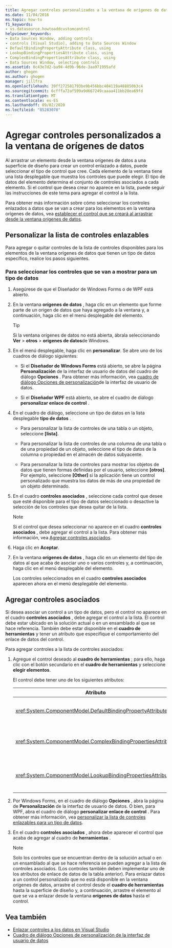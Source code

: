 ```yaml
---
title: Agregar controles personalizados a la ventana de orígenes de datos
ms.date: 11/04/2016
ms.topic: how-to
f1_keywords:
- vs.datasource.howtoaddcustomcontrol
helpviewer_keywords:
- Data Sources Window, adding controls
- controls [Visual Studio], adding to Data Sources Window
- DefaultBindingPropertyAttribute class, using
- LookupBindingPropertiesAttribute class, using
- ComplexBindingPropertiesAttribute class, using
- Data Sources Window, selecting controls
ms.assetid: 8c43e7d2-ba94-4d9b-96de-3aa971955afd
author: ghogen
ms.author: ghogen
manager: jillfra
ms.openlocfilehash: 39ff272581793be9b456bbc404119a488850b3c4
ms.sourcegitcommit: 6cfffa72af599a9d667249caaaa411bb28ea69fd
ms.translationtype: MT
ms.contentlocale: es-ES
ms.lasthandoff: 09/02/2020
ms.locfileid: "85283078"
---
```

# <a name="add-custom-controls-to-the-data-sources-window"></a>Agregar controles personalizados a la ventana de orígenes de datos

Al arrastrar un elemento desde la ventana orígenes de datos a una superficie de diseño para crear un control enlazado a datos, puede seleccionar el tipo de control que cree. Cada elemento de la ventana tiene una lista desplegable que muestra los controles que puede elegir. El tipo de datos del elemento determina el conjunto de controles asociados a cada elemento. Si el control que desea crear no aparece en la lista, puede seguir las instrucciones de este tema para agregar el control a la lista.

Para obtener más información sobre cómo seleccionar los controles enlazados a datos que se van a crear para los elementos en la ventana orígenes de datos, vea [establecer el control que se creará al arrastrar desde la ventana orígenes de datos](../data-tools/set-the-control-to-be-created-when-dragging-from-the-data-sources-window.md).

## <a name="customize-the-bindable-controls-list"></a>Personalizar la lista de controles enlazables

Para agregar o quitar controles de la lista de controles disponibles para los elementos de la ventana orígenes de datos que tienen un tipo de datos específico, realice los pasos siguientes.

### <a name="to-select-the-controls-to-be-listed-for-a-data-type"></a>Para seleccionar los controles que se van a mostrar para un tipo de datos

1. Asegúrese de que el Diseñador de Windows Forms o de WPF está abierto.

2. En la ventana **orígenes de datos** , haga clic en un elemento que forme parte de un origen de datos que haya agregado a la ventana y, a continuación, haga clic en el menú desplegable del elemento.

   > [!TIP]
   > Si la ventana orígenes de datos no está abierta, ábrala seleccionando **Ver**  >  **otros**  >  **orígenes de datos**de Windows.

3. En el menú desplegable, haga clic en **personalizar**. Se abre uno de los cuadros de diálogo siguientes:

    - Si el **Diseñador de Windows Forms** está abierto, se abre la página **Personalización** de la interfaz de usuario de datos del cuadro de diálogo **Opciones** . Para obtener más información, vea [cuadro de diálogo Opciones de personalización](../ide/reference/options-windows-forms-designer-data-ui-customization.md)de la interfaz de usuario de datos.

    - Si el **Diseñador WPF** está abierto, se abre el cuadro de diálogo **personalizar enlace de control** .

4. En el cuadro de diálogo, seleccione un tipo de datos en la lista desplegable **tipo de datos** .

    - Para personalizar la lista de controles de una tabla o un objeto, seleccione **[lista]**.

    - Para personalizar la lista de controles de una columna de una tabla o de una propiedad de un objeto, seleccione el tipo de datos de la columna o propiedad en el almacén de datos subyacente.

    - Para personalizar la lista de controles para mostrar los objetos de datos que tienen formas definidas por el usuario, seleccione **[otros]**. Por ejemplo, seleccione **[Other]** si la aplicación tiene un control personalizado que muestra los datos de más de una propiedad de un objeto determinado.

5. En el cuadro **controles asociados** , seleccione cada control que desee que esté disponible para el tipo de datos seleccionado o desactive la selección de los controles que desea quitar de la lista.

    > [!NOTE]
    > Si el control que desea seleccionar no aparece en el cuadro **controles asociados** , debe agregar el control a la lista. Para obtener más información, vea [Agregar controles asociados](#add-associated-controls).

6. Haga clic en **Aceptar**.

7. En la ventana **orígenes de datos** , haga clic en un elemento del tipo de datos al que acaba de asociar uno o varios controles y, a continuación, haga clic en el menú desplegable del elemento.

     Los controles seleccionados en el cuadro **controles asociados** aparecen ahora en el menú desplegable del elemento.

## <a name="add-associated-controls"></a>Agregar controles asociados

Si desea asociar un control a un tipo de datos, pero el control no aparece en el cuadro **controles asociados** , debe agregar el control a la lista. El control debe estar ubicado en la solución actual o en un ensamblado al que se hace referencia. También debe estar disponible en el **cuadro de herramientas** y tener un atributo que especifique el comportamiento del enlace de datos del control.

Para agregar controles a la lista de controles asociados:

1. Agregue el control deseado al **cuadro de herramientas** ; para ello, haga clic con el botón secundario en el **cuadro de herramientas** y seleccione **elegir elementos**.

     El control debe tener uno de los siguientes atributos:

    |Atributo|Descripción|
    |---------------|-----------------|
    |<xref:System.ComponentModel.DefaultBindingPropertyAttribute>|Implemente este atributo en controles simples que muestren una única columna (o propiedad) de datos, como <xref:System.Windows.Forms.TextBox> .|
    |<xref:System.ComponentModel.ComplexBindingPropertiesAttribute>|Implemente este atributo en los controles que muestran listas (o tablas) de datos, como <xref:System.Windows.Forms.DataGridView> .|
    |<xref:System.ComponentModel.LookupBindingPropertiesAttribute>|Implemente este atributo en controles que muestren listas (o tablas) de datos, pero que también necesiten presentar una única columna o propiedad, como <xref:System.Windows.Forms.ComboBox> .|

2. Por Windows Forms, en el cuadro de diálogo **Opciones** , abra la página de **Personalización** de la interfaz de usuario de datos. O bien, para WPF, abra el cuadro de diálogo **personalizar enlace de control** . Para obtener más información, vea [personalizar la lista de controles enlazables para un tipo de datos](#customize-the-bindable-controls-list).

3. En el cuadro **controles asociados** , ahora debe aparecer el control que acaba de agregar al cuadro de **herramientas** .

    > [!NOTE]
    > Solo los controles que se encuentran dentro de la solución actual o en un ensamblado al que se hace referencia se pueden agregar a la lista de controles asociados. (Los controles también deben implementar uno de los atributos de enlace de datos de la tabla anterior). Para enlazar datos a un control personalizado que no está disponible en la ventana orígenes de datos, arrastre el control desde el **cuadro de herramientas** hasta la superficie de diseño y, a continuación, arrastre el elemento al que se va a enlazar desde la ventana **orígenes de datos** hasta el control.

## <a name="see-also"></a>Vea también

- [Enlazar controles a los datos en Visual Studio](../data-tools/bind-controls-to-data-in-visual-studio.md)
- [Cuadro de diálogo Opciones de personalización de la interfaz de usuario de datos](../ide/reference/options-windows-forms-designer-data-ui-customization.md)
